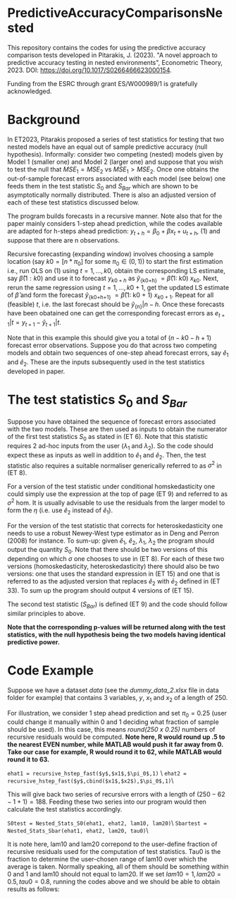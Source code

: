 # PredictiveAccuracyComparisonsNested
This repository contains the codes for using the predictive accuracy comparison tests developed in Pitarakis, J. (2023). "A novel approach to predictive accuracy testing in nested environments", Econometric Theory, 2023. DOI: https://doi.org/10.1017/S0266466623000154.

Funding from the ESRC through grant ES/W000989/1 is gratefully acknowledged.

# Background
In ET2023, Pitarakis proposed a series of test statistics for testing that two nested models have an equal out of sample predictive accuracy (null hypothesis). 
Informally: consider two competing (nested) models given by Model 1 (smaller one) and Model 2 (larger one) and suppose that you wish to test the null that 
$MSE_1 = MSE_2$ vs $MSE_1 > MSE_2$. 
Once one obtains the out-of-sample forecast errors associated with each model (see below) one feeds them in the test statistic $S_0$ and $S_{Bar}$ which are shown to be asymptotically normally distributed. There is also an adjusted version of each of these test statistics discussed below.

The program builds forecasts in a recursive manner. Note also that for the paper mainly considers 1-step ahead prediction, while the codes available are adapted for h-steps ahead prediction:
$y_{t+h} = β_0 + βx_t + u_{t+h}$, (1)
and suppose that there are n observations. 

Recursive forecasting (expanding window) involves choosing a sample location (say $k0 = [n*\pi_0]$ for some $\pi_0 ∈ (0, 1))$ to start the first estimation i.e., run OLS on (1) using $t = 1, . . . , k0$, obtain the corresponding LS estimate, say $\hat{β}(1: k0)$ and use it to forecast $y_{k0+h}$ as $\hat{y}$<sub>{k0+h}</sub> $= \hat{\beta}$(1: k0) $x_{k0}$. Next, rerun the same regression using $t = 1, . . . , k0 + 1$, get the updated LS estimate of $\hat{\beta}$ and form the forecast $\hat{y}$<sub>{k0+h+1}</sub> $= \hat{\beta}$(1: k0 + 1) $x_{k0+1}$. Repeat for all (feasible) $t$, i.e. the last forecast should be $\hat{y}$<sub>{n}</sub>$|n−h$. Once these forecasts have been obatained one can get the corresponding forecast errors as $e_{t+1}|t = y_{t+1} − \hat{y}_{t+1}|t$. 

Note that in this example this should give you a total of ($n − k0 - h + 1$) forecast error observations. Suppose you do that across two competing models and obtain two sequences of one-step ahead forecast errors, say $\hat{e}_1$ and $\hat{e}_2$. These are the inputs subsequently used in the test statistics developed in paper.

# The test statistics $S_0$ and $S_{Bar}$
Suppose you have obtained the sequence of forecast errors associated with the two models. These are then used as inputs to obtain the numerator of the first test statistics $S_0$ as stated in (ET 6). Note that this statistic requires 2 ad-hoc inputs from the user ($\lambda_1$ and $\lambda_2$). So the code should expect these as inputs as well in addition to $\hat{e}_1$ and $\hat{e}_2$. Then, the test statistic also requires a suitable normaliser generically referred to as $\sigma^2$ in (ET 8). 

For a version of the test statistic under conditional homskedasticity one could simply use the expression at the top of page (ET 9) and referred to as $\sigma^2$ hom. It is usually advisable to use the residuals from the larger model to form the $\eta$ (i.e. use $\hat{e}_2$ instead of $\hat{e}_1$). 

For the version of the test statistic that corrects for heteroskedasticity one needs to use a robust Newey-West type estimator as in Deng and Perron (2008) for instance. To sum-up: given $\hat{e}_1$, $\hat{e}_2$, $\lambda_1$, $\lambda_2$ the program should output the quantity $S_0$. Note that there should be two versions of this depending on which $\sigma$ one chooses to use in (ET 8). For each of these two versions (homoskedasticity, heteroskedasticity) there should also be two versions: one that uses the standard expression in (ET 15) and one that is referred to as the adjusted version that replaces $\hat{e}_2$ with $\bar{e}_{2}$ defined in (ET 33). To sum up the program should output 4 versions of (ET 15).

The second test statistic ($S_{Bar}$) is defined (ET 9) and the code should follow similar principles to above.

**Note that the corresponding p-values will be returned along with the test statistics, with the null hypothesis being the two models having identical predictive power.**

# Code Example
Suppose we have a dataset *data* (see the *dummy_data_2.xlsx* file in data folder for example) that contains 3 variables, $y$, $x_1$ and $x_2$ of a length of 250. 

For illustration, we consider 1 step ahead prediction and set $\pi_0 = 0.25$ (user could change it manually within 0 and 1 deciding what fraction of sample should be used). In this case, this means *round(250 x 0.25)* numbers of recursive residuals would be computed. **Note here, R would round up .5 to the nearest EVEN number, while MATLAB would push it far away from 0. Take our case for example, R would round it to 62, while MATLAB would round it to 63.**

`ehat1 = recursive_hstep_fast($y$,$x1$,$\pi_0$,1)` \\
`ehat2 = recursive_hstep_fast($y$,cbind($x1$,$x2$),$\pi_0$,1)`\\

This will give back two series of recursive errors with a length of $(250-62-1+1)=188$. Feeding these two series into our program would then calculate the test statistics accordingly.

`S0test = Nested_Stats_S0(ehat1, ehat2, lam10, lam20)`\\
`Sbartest = Nested_Stats_Sbar(ehat1, ehat2, lam20, tau0)`\\

It is note here, lam10 and lam20 correpond to the user-define fraction of recursive residuals used for the computation of test statistics. Tau0 is the fraction to determine the user-chosen range of lam10 over which the average is taken. Normally speaking, all of them should be something within 0 and 1 and lam10 should not equal to lam20. If we set $lam10 = 1, lam20 = 0.5, tau0 = 0.8$, running the codes above and we should be able to obtain results as follows:








